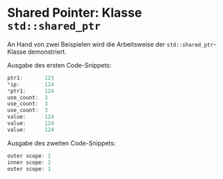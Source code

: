 # Shared Pointer: Klasse `std::shared_ptr`

An Hand von zwei Beispielen wird die Arbeitsweise der `std::shared_ptr`-Klasse demonstriert.

Ausgabe des ersten Code-Snippets:

```cpp
ptr1:       123
*ip:        124
*ptr1:      124
use_count:  3
use_count:  3
use_count:  3
value:      124
value:      124
value:      124
```

Ausgabe des zweiten Code-Snippets:

```cpp
outer scope: 1
inner scope: 2
outer scope: 1
```
